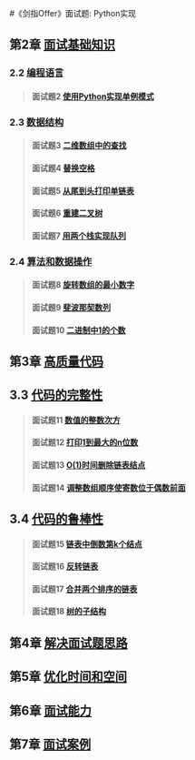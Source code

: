 #《剑指Offer》面试题: Python实现

## 第2章 [面试基础知识](/second)
### 2.2 [编程语言](/second/second)
> #### 面试题2 [使用Python实现单例模式](./second#面试题2-使用Python实现单例模式)
### 2.3 [数据结构](/second/third)
> #### 面试题3 [二维数组中的查找](./second/third#面试题3-二维数组中的查找)
> #### 面试题4 [替换空格](/second/third#面试题4-替换空格)
> #### 面试题5 [从尾到头打印单链表](/second/third#面试题5-从尾到头打印单链表)
> #### 面试题6 [重建二叉树](/second/third#面试题6-重建二叉树)
> #### 面试题7 [用两个栈实现队列](/second/third#面试题7-用两个栈实现队列)
### 2.4 [算法和数据操作](/second/fourth)
> #### 面试题8 [旋转数组的最小数字](./second/fourth#面试题8-旋转数组的最小数字)
> #### 面试题9 [斐波那契数列](./second/fourth#面试题9-斐波那契数列)
> #### 面试题10 [二进制中1的个数](./second/fourth#面试题10-二进制中1的个数)

## 第3章 [高质量代码](/third)
## 3.3 [代码的完整性](./third)
> #### 面试题11 [数值的整数次方](./third#面试题11-数值的整数次方)
> #### 面试题12 [打印1到最大的n位数](./third#面试题12-打印1到最大的n位数)
> #### 面试题13 [O(1)时间删除链表结点](./third#面试题13-O(1)时间删除链表结点)
> #### 面试题14 [调整数组顺序使寄数位于偶数前面](./third#面试题14-调整数组顺序使寄数位于偶数前面)
## 3.4 [代码的鲁棒性](./fourth)
> #### 面试题15 [链表中倒数第k个结点](./fourth#面试题15-链表中倒数第k个结点)
> #### 面试题16 [反转链表](./fourth#面试题16-反转链表)
> #### 面试题17 [合并两个排序的链表](./fourth#面试题17-二合并两个排序的链表)
> #### 面试题18 [树的子结构](./third#面试题18-树的子结构)

## 第4章 [解决面试题思路](/fourth)

## 第5章 [优化时间和空间](/fifth)

## 第6章 [面试能力](/sixth)

## 第7章 [面试案例](/seventh)

